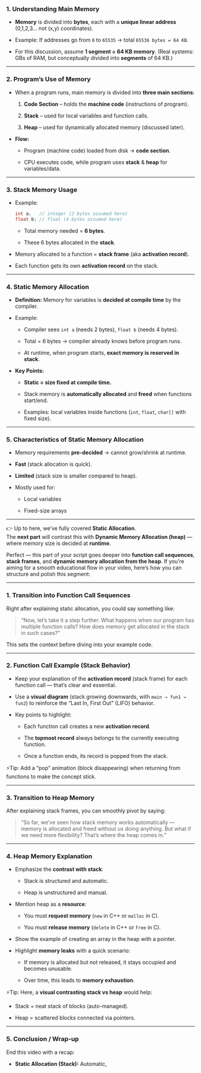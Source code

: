 
### 1. **Understanding Main Memory**

- **Memory** is divided into **bytes**, each with a **unique linear address** (0,1,2,3… not (x,y) coordinates).
    
- Example: If addresses go from `0` to `65535` → total `65536 bytes = 64 KB`.
    
- For this discussion, assume **1 segment = 64 KB memory**. (Real systems: GBs of RAM, but conceptually divided into **segments** of 64 KB.)
    

---

### 2. **Program’s Use of Memory**

- When a program runs, main memory is divided into **three main sections**:
    
    1. **Code Section** – holds the **machine code** (instructions of program).
        
    2. **Stack** – used for local variables and function calls.
        
    3. **Heap** – used for dynamically allocated memory (discussed later).
        
- **Flow:**
    
    - Program (machine code) loaded from disk → **code section**.
        
    - CPU executes code, while program uses **stack** & **heap** for variables/data.
        

---

### 3. **Stack Memory Usage**

- Example:
    
    ```c
    int a;   // integer (2 bytes assumed here)
    float b; // float (4 bytes assumed here)
    ```
    
    - Total memory needed = **6 bytes**.
        
    - These 6 bytes allocated in the **stack**.
        
- Memory allocated to a function = **stack frame** (aka **activation record**).
    
- Each function gets its own **activation record** on the stack.
    

---

### 4. **Static Memory Allocation**

- **Definition:** Memory for variables is **decided at compile time** by the compiler.
    
- Example:
    
    - Compiler sees `int a` (needs 2 bytes), `float b` (needs 4 bytes).
        
    - Total = 6 bytes → compiler already knows before program runs.
        
    - At runtime, when program starts, **exact memory is reserved in stack**.
        
- **Key Points:**
    
    - **Static = size fixed at compile time.**
        
    - Stack memory is **automatically allocated** and **freed** when functions start/end.
        
    - Examples: local variables inside functions (`int`, `float`, `char[]` with fixed size).
        

---

### 5. **Characteristics of Static Memory Allocation**

- Memory requirements **pre-decided** → cannot grow/shrink at runtime.
    
- **Fast** (stack allocation is quick).
    
- **Limited** (stack size is smaller compared to heap).
    
- Mostly used for:
    
    - Local variables
        
    - Fixed-size arrays
        

---

👉 Up to here, we’ve fully covered **Static Allocation**.  
The **next part** will contrast this with **Dynamic Memory Allocation (heap)** — where memory size is decided at **runtime**.

Perfect — this part of your script goes deeper into **function call sequences**, **stack frames**, and **dynamic memory allocation from the heap**. If you’re aiming for a smooth educational flow in your video, here’s how you can structure and polish this segment:

---

### 1. **Transition into Function Call Sequences**

Right after explaining static allocation, you could say something like:

> “Now, let’s take it a step further. What happens when our program has multiple function calls? How does memory get allocated in the stack in such cases?”

This sets the context before diving into your example code.

---

### 2. **Function Call Example (Stack Behavior)**

- Keep your explanation of the **activation record** (stack frame) for each function call — that’s clear and essential.
    
- Use a **visual diagram** (stack growing downwards, with `main → fun1 → fun2`) to reinforce the “Last In, First Out” (LIFO) behavior.
    
- Key points to highlight:
    
    - Each function call creates a new **activation record**.
        
    - The **topmost record** always belongs to the currently executing function.
        
    - Once a function ends, its record is popped from the stack.
        

⚡Tip: Add a “pop” animation (block disappearing) when returning from functions to make the concept stick.

---

### 3. **Transition to Heap Memory**

After explaining stack frames, you can smoothly pivot by saying:

> “So far, we’ve seen how stack memory works automatically — memory is allocated and freed without us doing anything. But what if we need more flexibility? That’s where the heap comes in.”

---

### 4. **Heap Memory Explanation**

- Emphasize the **contrast with stack**:
    
    - Stack is structured and automatic.
        
    - Heap is unstructured and manual.
        
- Mention heap as a **resource**:
    
    - You must **request memory** (`new` in C++ or `malloc` in C).
        
    - You must **release memory** (`delete` in C++ or `free` in C).
        
- Show the example of creating an array in the heap with a pointer.
    
- Highlight **memory leaks** with a quick scenario:
    
    - If memory is allocated but not released, it stays occupied and becomes unusable.
        
    - Over time, this leads to **memory exhaustion**.
        

⚡Tip: Here, a **visual contrasting stack vs heap** would help:

- Stack = neat stack of blocks (auto-managed).
    
- Heap = scattered blocks connected via pointers.
    

---

### 5. **Conclusion / Wrap-up**

End this video with a recap:

- **Static Allocation (Stack):** Automatic,
